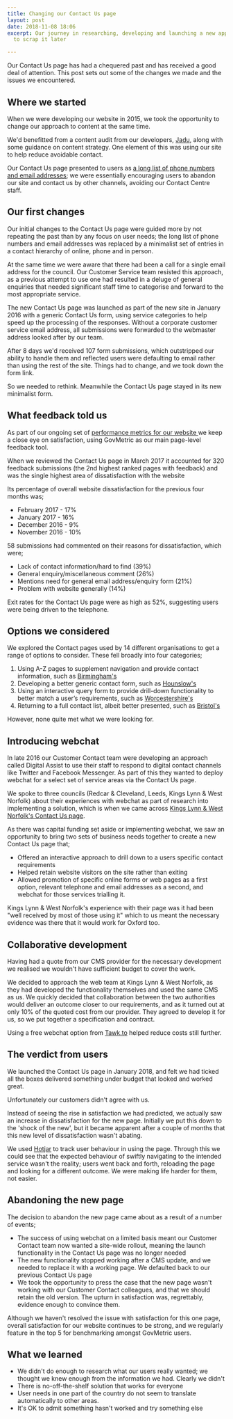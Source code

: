```yaml
---
title: Changing our Contact Us page
layout: post
date: 2018-11-08 18:06
excerpt: Our journey in researching, developing and launching a new approach, only
  to scrap it later

---
```

Our Contact Us page has had a chequered past and has received a good deal of attention. This post sets out some of the changes we made and the issues we encountered.

## Where we started

When we were developing our website in 2015, we took the opportunity to change our approach to content at the same time.

We'd benefitted from a content audit from our developers, [Jadu](www.jadu.net), along with some guidance on content strategy. One element of this was using our site to help reduce avoidable contact.

Our Contact Us page presented to users as [a long list of phone numbers and email addresses](https://digital.oxford.gov.uk/downloads/Old%20Homepage_small.jpg); we were essentially encouraging users to abandon our site and contact us by other channels, avoiding our Contact Centre staff.

## Our first changes

Our initial changes to the Contact Us page were guided more by not repeating the past than by any focus on user needs; the long list of phone numbers and email addresses was replaced by a minimalist set of entries in a contact hierarchy of online, phone and in person.

At the same time we were aware that there had been a call for a single email address for the council. Our Customer Service team  resisted this approach, as a previous attempt to use one had resulted in a deluge of general enquiries that needed significant staff time to categorise and forward to the most appropriate service.

The new Contact Us page was launched as part of the new site in January 2016 with a generic Contact Us form, using service categories to help speed up the processing of the responses. Without a corporate customer service email address, all submissions were forwarded to the webmaster address looked after by our team.

After 8 days we'd received 107 form submissions, which outstripped our ability to handle them and reflected users were defaulting to email rather than using the rest of the site. Things had to change, and we took down the form link.

So we needed to rethink. Meanwhile the Contact Us page stayed in its new minimalist form.

## What feedback told us

As part of our ongoing set of [performance metrics for our website ](https://digital.oxford.gov.uk/performance/webtraffic.html)we keep a close eye on satisfaction, using GovMetric as our main page-level feedback tool.

When we reviewed the Contact Us page in March 2017 it accounted for 320 feedback submissions (the 2nd highest ranked pages with feedback) and was the single highest area of dissatisfaction with the website

Its percentage of overall website dissatisfaction for the previous four months was;

* February 2017 - 17%
* January 2017 - 16%
* December 2016 - 9%
* November 2016 - 10%

58 submissions had commented on their reasons for dissatisfaction, which were;

* Lack of contact information/hard to find (39%)
* General enquiry/miscellaneous comment (26%)
* Mentions need for general email address/enquiry form (21%)
* Problem with website generally (14%)

Exit rates for the Contact Us page were as high as 52%, suggesting users were being driven to the telephone.

## Options we considered

We explored the Contact pages used by 14 different organisations to get a range of options to consider. These fell broadly into four categories;

1. Using A-Z pages to supplement navigation and provide contact information, such as [Birmingham's](https://www.birmingham.gov.uk/a_to_z)
2. Developing a better generic contact form, such as [Hounslow's](https://eforms.hounslow.gov.uk/ufs/ufsmain?formid=ENQUIRIES_FORM&ebz=1_1541709239564&ebd=0&ebz=1_1541709239564)
3. Using an interactive query form to provide drill-down functionality to better match a user’s requirements, such as [Worcestershire's](https://capublic.worcestershire.gov.uk/CSAPortalPublic/)
4. Returning to a full contact list, albeit better presented, such as [Bristol's](https://www.bristol.gov.uk/contact)

However, none quite met what we were looking for.

## Introducing webchat

In late 2016 our Customer Contact team were developing an approach called Digital Assist to use their staff to respond to digital contact channels like Twitter and Facebook Messenger. As part of this they wanted to deploy webchat for a select set of service areas via the Contact Us page.

We spoke to three councils (Redcar & Cleveland, Leeds, Kings Lynn & West Norfolk) about their experiences with webchat as part of research into implementing a solution, which is when we came across [Kings Lynn & West Norfolk's Contact Us page](https://www.west-norfolk.gov.uk/contact).

As there was capital funding set aside or implementing webchat, we saw an opportunity to bring two sets of business needs together to create a new Contact Us page that;

* Offered an interactive approach to drill down to a users specific contact requirements
* Helped retain website visitors on the site rather than exiting
* Allowed promotion of specific online forms or web pages as a first option, relevant telephone and email addresses as a second, and webchat for those services trialling it.

Kings Lynn & West Norfolk's experience with their page was it had been "well received by most of those using it" which to us meant the necessary evidence was there that it would work for Oxford too.

## Collaborative development

Having had a quote from our CMS provider for the necessary development we realised we wouldn't have sufficient budget to cover the work.

We decided to approach the web team at Kings Lynn & West Norfolk, as they had developed the functionality themselves and used the same CMS as us. We quickly decided that collaboration between the two authorities would deliver an outcome closer to our requirements, and as it turned out at only 10% of the quoted cost from our provider. They agreed to develop it for us, so we put together a specification and contract.

Using a free webchat option from [Tawk.to](https://www.tawk.to) helped reduce costs still further.

## The verdict from users

We launched the Contact Us page in January 2018, and felt we had ticked all the boxes delivered something under budget that looked and worked great.

Unfortunately our customers didn't agree with us.

Instead of seeing the rise in satisfaction we had predicted, we actually saw an increase in dissatisfaction for the new page. Initially we put this down to the 'shock of the new', but it became apparent after a couple of months that this new level of dissatisfaction wasn't abating.

We used  [Hotjar](https://www.hotjar.com) to track user behaviour in using the page. Through this we could see that the expected behaviour of swiftly navigating to the intended service wasn't the reality; users went back and forth, reloading the page and looking for a different outcome. We were making life harder for them, not easier.

## Abandoning the new page

The decision to abandon the new page came about as a result of a number of events;

* The success of using webchat on a limited basis meant our Customer Contact team now wanted a site-wide rollout, meaning the launch functionality in the Contact Us page was no longer needed
* The new functionality stopped working after a CMS update, and we needed to replace it with a working page. We defaulted back to our previous Contact Us page
* We took the opportunity to press the case that the new page wasn't working with our Customer Contact colleagues, and that we should retain the old version. The upturn in satisfaction was, regrettably, evidence enough to convince them.

Although we haven't resolved the issue with satisfaction for this one page, overall satisfaction for our website continues to be strong, and we regularly feature in the top 5 for benchmarking amongst GovMetric users.

## What we learned

* We didn't do enough to research what our users really wanted; we thought we knew enough from the information we had. Clearly we didn't
* There is no-off-the-shelf solution that works for everyone
* User needs in one part of the country do not seem to translate automatically to other areas.
* It's OK to admit something hasn't worked and try something else
